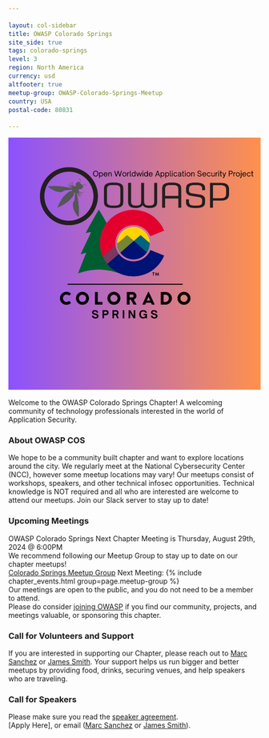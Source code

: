```yaml
---

layout: col-sidebar
title: OWASP Colorado Springs
site_side: true
tags: colorado-springs
level: 3
region: North America
currency: usd
altfooter: true
meetup-group: OWASP-Colorado-Springs-Meetup
country: USA
postal-code: 80831

---
```

![Coloarado Springs Chapter Logo](assets/images/owasp_new_logo.png)

Welcome to the OWASP Colorado Springs Chapter! A welcoming community of technology professionals interested in the world of Application Security.

### About OWASP COS
We hope to be a community built chapter and want to explore locations around the city. We regularly meet at the National Cybersecurity Center (NCC), 
however some meetup locations may vary! Our meetups consist of workshops, speakers, and other technical infosec opportunities.
Technical knowledge is NOT required and all who are interested are welcome to attend our meetups. Join our Slack server to stay up to date!

### Upcoming Meetings
OWASP Colorado Springs Next Chapter Meeting is Thursday, August 29th, 2024 @ 6:00PM <br>
We recommend following our Meetup Group to stay up to date on our chapter meetups! <br>
[Colorado Springs Meetup Group](https://www.meetup.com/OWASP-Colorado-Springs-Meetup/)
Next Meeting:
{% include chapter_events.html group=page.meetup-group %} <br>
Our meetings are open to the public, and you do not need to be a member to attend. <br>
Please do consider [joining OWASP](https://owasp.org/membership/) if you find our community, projects, and meetings valuable, or sponsoring this chapter.

### Call for Volunteers and Support
If you are interested in supporting our Chapter, please reach out to [Marc Sanchez](mailto:marc.sanchez@owasp.org) or [James Smith](mailto:james.smith@owasp.org).
Your support helps us run bigger and better meetups by providing food, drinks, securing venues, and help speakers who are traveling.

### Call for Speakers
Please make sure you read the [speaker agreement](https://owasp.org/www-policy/). <br>
[Apply Here], or email ([Marc Sanchez](mailto:marc.sanchez@owasp.org) or [James Smith](mailto:james.smith@owasp.org)).
